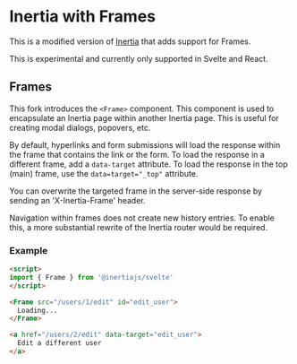 # Inertia with Frames

This is a modified version of [Inertia](https://github.com/inertiajs/inertia) that adds support for Frames.

This is experimental and currently only supported in Svelte and React.

## Frames

This fork introduces the `<Frame>` component. This component is used to encapsulate an Inertia page within another Inertia page. This is useful for creating modal dialogs, popovers, etc.

By default, hyperlinks and form submissions will load the response within the frame that contains the link or the form. To load the response in a different frame, add a `data-target` attribute. To load the response in the top (main) frame, use the `data=target="_top"` attribute.

You can overwrite the targeted frame in the server-side response by sending an 'X-Inertia-Frame' header.

Navigation within frames does not create new history entries. To enable this, a more substantial rewrite of the Inertia router would be required.

### Example

```html
<script>
import { Frame } from '@inertiajs/svelte'
</script>

<Frame src="/users/1/edit" id="edit_user">
  Loading...
</Frame>

<a href="/users/2/edit" data-target="edit_user">
  Edit a different user
</a>
```
